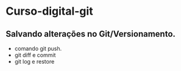 # Curso-digital-git

## Salvando alterações no Git/Versionamento.
* comando git push.
* git diff e commit
* git log e restore

